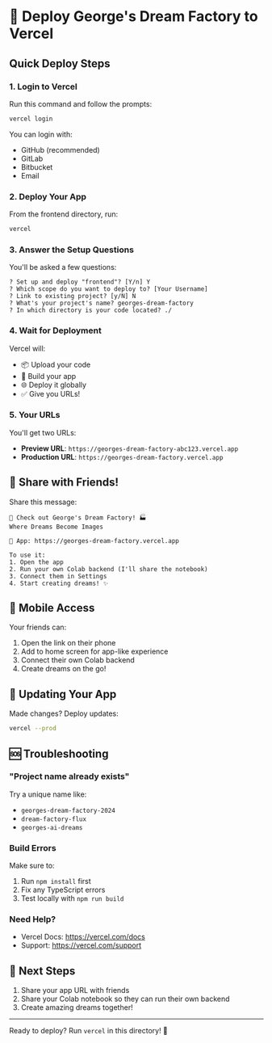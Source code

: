 # 🚀 Deploy George's Dream Factory to Vercel

## Quick Deploy Steps

### 1. Login to Vercel
Run this command and follow the prompts:
```bash
vercel login
```

You can login with:
- GitHub (recommended)
- GitLab
- Bitbucket
- Email

### 2. Deploy Your App
From the frontend directory, run:
```bash
vercel
```

### 3. Answer the Setup Questions
You'll be asked a few questions:

```
? Set up and deploy "frontend"? [Y/n] Y
? Which scope do you want to deploy to? [Your Username]
? Link to existing project? [y/N] N
? What's your project's name? georges-dream-factory
? In which directory is your code located? ./
```

### 4. Wait for Deployment
Vercel will:
- 📦 Upload your code
- 🔨 Build your app
- 🌐 Deploy it globally
- ✅ Give you URLs!

### 5. Your URLs
You'll get two URLs:
- **Preview URL**: `https://georges-dream-factory-abc123.vercel.app`
- **Production URL**: `https://georges-dream-factory.vercel.app`

## 🎉 Share with Friends!

Share this message:
```
🌟 Check out George's Dream Factory! 🏭
Where Dreams Become Images

🔗 App: https://georges-dream-factory.vercel.app

To use it:
1. Open the app
2. Run your own Colab backend (I'll share the notebook)
3. Connect them in Settings
4. Start creating dreams! ✨
```

## 📱 Mobile Access
Your friends can:
1. Open the link on their phone
2. Add to home screen for app-like experience
3. Connect their own Colab backend
4. Create dreams on the go!

## 🔄 Updating Your App

Made changes? Deploy updates:
```bash
vercel --prod
```

## 🆘 Troubleshooting

### "Project name already exists"
Try a unique name like:
- `georges-dream-factory-2024`
- `dream-factory-flux`
- `georges-ai-dreams`

### Build Errors
Make sure to:
1. Run `npm install` first
2. Fix any TypeScript errors
3. Test locally with `npm run build`

### Need Help?
- Vercel Docs: https://vercel.com/docs
- Support: https://vercel.com/support

## 🎯 Next Steps

1. Share your app URL with friends
2. Share your Colab notebook so they can run their own backend
3. Create amazing dreams together!

---

Ready to deploy? Run `vercel` in this directory! 🚀